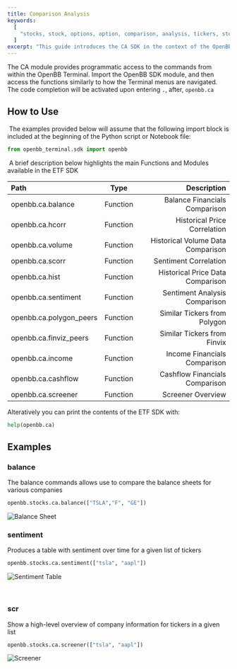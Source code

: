 ```yaml
---
title: Comparison Analysis
keywords:
  [
    "stocks, stock, options, option, comparison, analysis, tickers, stocks, insight"
  ]
excerpt: "This guide introduces the CA SDK in the context of the OpenBB SDK."
---
```


The CA module provides programmatic access to the commands from within the OpenBB Terminal. Import the OpenBB SDK module, and then access the functions similarly to how the Terminal menus are navigated. The code completion will be activated upon entering `.`, after, `openbb.ca`
​

## How to Use

​
The examples provided below will assume that the following import block is included at the beginning of the Python script or Notebook file:
​

```python
from openbb_terminal.sdk import openbb
```

​
A brief description below highlights the main Functions and Modules available in the ETF SDK

| Path                       |    Type    |                                  Description |
| :------------------------- | :--------: | -------------------------------------------: |
| openbb.ca.balance          |  Function  |                Balance Financials Comparison |
| openbb.ca.hcorr            |  Function  |                 Historical Price Correlation |
| openbb.ca.volume           |  Function  |            Historical Volume Data Comparison |
| openbb.ca.scorr            |  Function  |                        Sentiment Correlation | 
| openbb.ca.hist             |  Function  |             Historical Price Data Comparison |
| openbb.ca.sentiment        |  Function  |                Sentiment Analysis Comparison |
| openbb.ca.polygon_peers    |  Function  |                 Similar Tickers from Polygon |
| openbb.ca.finviz_peers     |  Function  |                  Similar Tickers from Finvix |
| openbb.ca.income           |  Function  |                 Income Financials Comparison |
| openbb.ca.cashflow         |  Function  |               Cashflow Financials Comparison |
| openbb.ca.screener         |  Function  |                            Screener Overview |

Alteratively you can print the contents of the ETF SDK with:

```python
help(openbb.ca)
```

## Examples

### balance

The balance commands allows use to compare the balance sheets for various companies

```python
openbb.stocks.ca.balance(["TSLA","F", "GE"])
```

![Balance Sheet](https://user-images.githubusercontent.com/72827203/203100726-057ac632-b270-4ca3-b2d3-e0481c435b9f.png)

### sentiment

Produces a table with sentiment over time for a given list of tickers

```python
openbb.stocks.ca.sentiment(["tsla", "aapl"])
```

![Sentiment Table](https://user-images.githubusercontent.com/72827203/203102143-23b4b3b0-02a0-4947-9c1e-cc7bbaa5f0f6.png)

​

### scr

Show a high-level overview of company information for tickers in a given list

```python
openbb.stocks.ca.screener(["tsla", "aapl"])
```

![Screener](https://user-images.githubusercontent.com/72827203/203152991-09e85e5b-432d-4443-b53d-eb8454528bbb.png)
